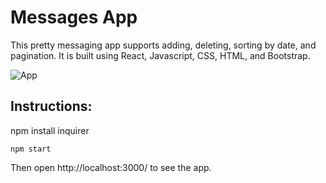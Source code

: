 # Messages App

This pretty messaging app supports adding, deleting, sorting by date, and pagination. It is built using  React, Javascript, CSS, HTML,  and Bootstrap. 

![App](http://g.recordit.co/gC9ic2wUHM.gif)

## Instructions:

npm install inquirer

```
npm start
```

Then open http://localhost:3000/ to see the app.
